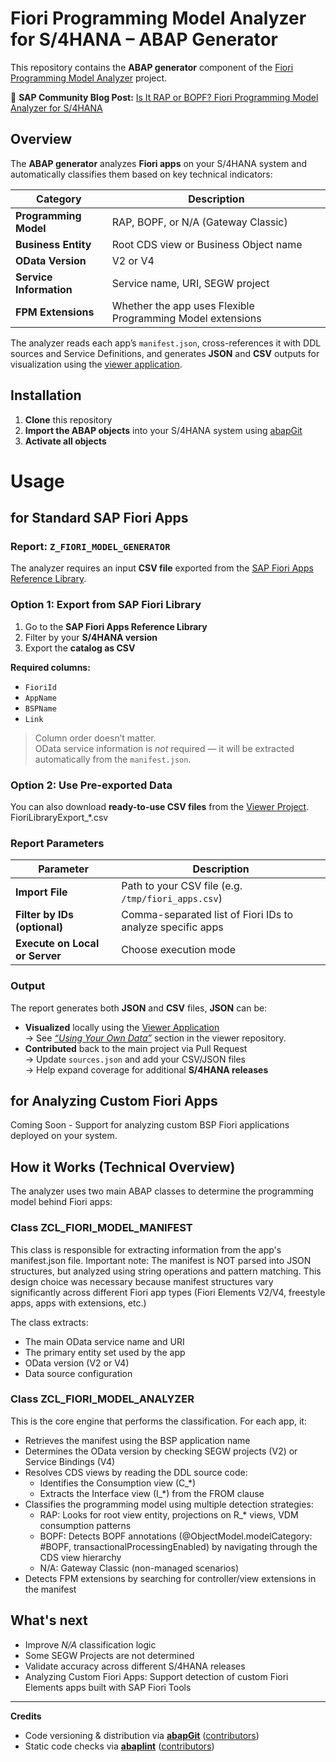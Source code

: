 # Fiori Programming Model Analyzer for S/4HANA – ABAP Generator

This repository contains the **ABAP generator** component of the [Fiori Programming Model Analyzer](https://github.com/alespad/s4-fiori-model-analyzer) project.


📝 **SAP Community Blog Post:** [Is It RAP or BOPF? Fiori Programming Model Analyzer for S/4HANA](https://community.sap.com/t5/abap-blog-posts/is-it-rap-or-bopf-fiori-programming-model-analyzer-for-s-4hana/ba-p/14240651)


## Overview

The **ABAP generator** analyzes **Fiori apps** on your S/4HANA system and automatically classifies them based on key technical indicators:

| Category | Description |
|-----------|--------------|
| **Programming Model** | RAP, BOPF, or N/A (Gateway Classic) |
| **Business Entity** | Root CDS view or Business Object name |
| **OData Version** | V2 or V4 |
| **Service Information** | Service name, URI, SEGW project |
| **FPM Extensions** | Whether the app uses Flexible Programming Model extensions |

The analyzer reads each app’s `manifest.json`, cross-references it with DDL sources and Service Definitions, and generates **JSON** and **CSV** outputs for visualization using the [viewer application](https://github.com/alespad/s4-fiori-model-analyzer).

## Installation

1. **Clone** this repository  
2. **Import the ABAP objects** into your S/4HANA system using [abapGit](https://abapgit.org) 
3. **Activate all objects**

# Usage
## for Standard SAP Fiori Apps

### Report: `Z_FIORI_MODEL_GENERATOR`

The analyzer requires an input **CSV file** exported from the [SAP Fiori Apps Reference Library](https://fioriappslibrary.hana.ondemand.com/).

### Option 1: Export from SAP Fiori Library

1. Go to the **SAP Fiori Apps Reference Library**  
2. Filter by your **S/4HANA version**  
3. Export the **catalog as CSV**

**Required columns:**
- `FioriId`
- `AppName`
- `BSPName`
- `Link`

> Column order doesn’t matter.  
> OData service information is *not* required — it will be extracted automatically from the `manifest.json`.

### Option 2: Use Pre-exported Data

You can also download **ready-to-use CSV files** from the [Viewer Project](https://github.com/alespad/s4-fiori-model-analyzer/tree/main/docs/data). FioriLibraryExport_*.csv

### Report Parameters

| Parameter | Description |
|------------|-------------|
| **Import File** | Path to your CSV file (e.g. `/tmp/fiori_apps.csv`) |
| **Filter by IDs (optional)** | Comma-separated list of Fiori IDs to analyze specific apps |
| **Execute on Local or Server** | Choose execution mode |


### Output

The report generates both **JSON** and **CSV** files, **JSON** can be:

- **Visualized** locally using the [Viewer Application](https://github.com/alespad/s4-fiori-model-analyzer)  
 → See [*“Using Your Own Data”*](https://github.com/alespad/s4-fiori-model-analyzer?tab=readme-ov-file#using-your-own-data) section in the viewer repository.
- **Contributed** back to the main project via Pull Request  
  → Update `sources.json` and add your CSV/JSON files  
  → Help expand coverage for additional **S/4HANA releases**

## for Analyzing Custom Fiori Apps
Coming Soon - Support for analyzing custom BSP Fiori applications deployed on your system.

## How it Works (Technical Overview)
The analyzer uses two main ABAP classes to determine the programming model behind Fiori apps:
### Class ZCL_FIORI_MODEL_MANIFEST
This class is responsible for extracting information from the app's manifest.json file. Important note: The manifest is NOT parsed into JSON structures, but analyzed using string operations and pattern matching. This design choice was necessary because manifest structures vary significantly across different Fiori app types (Fiori Elements V2/V4, freestyle apps, apps with extensions, etc.)

The class extracts:
- The main OData service name and URI
- The primary entity set used by the app
- OData version (V2 or V4)
- Data source configuration

### Class ZCL_FIORI_MODEL_ANALYZER
This is the core engine that performs the classification. For each app, it:

- Retrieves the manifest using the BSP application name
- Determines the OData version by checking SEGW projects (V2) or Service Bindings (V4)
- Resolves CDS views by reading the DDL source code:
    - Identifies the Consumption view (C_*)
    - Extracts the Interface view (I_*) from the FROM clause
- Classifies the programming model using multiple detection strategies:
    - RAP: Looks for root view entity, projections on R_* views, VDM consumption patterns
    - BOPF: Detects BOPF annotations (@ObjectModel.modelCategory: #BOPF, transactionalProcessingEnabled) by navigating through the CDS view hierarchy
    - N/A: Gateway Classic (non-managed scenarios)
- Detects FPM extensions by searching for controller/view extensions in the manifest

## What's next
- Improve *N/A* classification logic  
- Some SEGW Projects are not determined
- Validate accuracy across different S/4HANA releases  
- Analyzing Custom Fiori Apps: Support detection of custom Fiori Elements apps built with SAP Fiori Tools  

---
 **Credits**  
- Code versioning & distribution via [**abapGit**](https://abapgit.org) ([contributors](https://abapgit.org/sponsor.html))  
- Static code checks via [**abaplint**](https://abaplint.app) ([contributors](https://github.com/abaplint/abaplint/graphs/contributors))  
